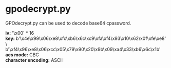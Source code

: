 # gpodecrypt.py

GPOdecrypt.py can be used to decode base64 cpassword.

**iv:**       '\x00' * 16  
**key:**      b'\x4e\x99\x06\xe8\xfc\xb6\x6c\xc9\xfa\xf4\x93\x10\x62\x0f\xfe\xe8' \  
          b'\xf4\x96\xe8\x06\xcc\x05\x79\x90\x20\x9b\x09\xa4\x33\xb6\x6c\x1b'  
**aes mode:** CBC  
**character encoding:** ASCII  
